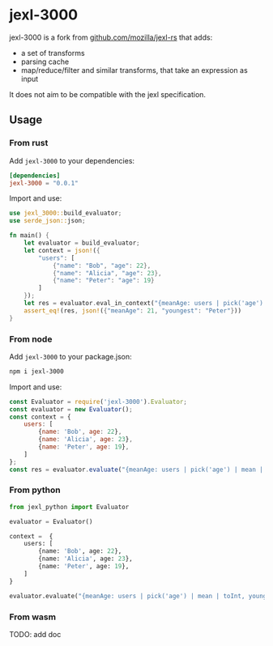 # jexl-3000

jexl-3000 is a fork from [github.com/mozilla/jexl-rs](github.com/mozilla/jexl-rs) that adds:
- a set of transforms
- parsing cache
- map/reduce/filter and similar transforms, that take an expression as input

It does not aim to be compatible with the jexl specification.

## Usage

### From rust

Add `jexl-3000` to your dependencies:

```toml
[dependencies]
jexl-3000 = "0.0.1"
```

Import and use:

```rust
use jexl_3000::build_evaluator;
use serde_json::json;

fn main() {
    let evaluator = build_evaluator;
    let context = json!({
        "users": [
            {"name": "Bob", "age": 22},
            {"name": "Alicia", "age": 23},
            {"name": "Peter": "age": 19}
        ]
    });
    let res = evaluator.eval_in_context("{meanAge: users | pick('age') | mean | toInt, youngest: users | sortByAttribute('age') | first}", &context);
    assert_eq!(res, json!({"meanAge": 21, "youngest": "Peter"}))
}
```

### From node

Add `jexl-3000` to your package.json:

```bash
npm i jexl-3000
```

Import and use:

```js
const Evaluator = require('jexl-3000').Evaluator;
const evaluator = new Evaluator();
const context = {
    users: [
        {name: 'Bob', age: 22},
        {name: 'Alicia', age: 23},
        {name: 'Peter', age: 19},
    ]
};
const res = evaluator.evaluate("{meanAge: users | pick('age') | mean | toInt, youngest: users | sortByAttribute('age') | first}", context);
```

### From python

```python
from jexl_python import Evaluator

evaluator = Evaluator()

context =  {
    users: [
        {name: 'Bob', age: 22},
        {name: 'Alicia', age: 23},
        {name: 'Peter', age: 19},
    ]
}

evaluator.evaluate("{meanAge: users | pick('age') | mean | toInt, youngest: users | sortByAttribute('age') | first}", context)
```

### From wasm

TODO: add doc
